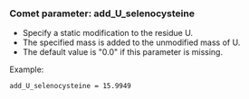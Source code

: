 ### Comet parameter: add_U_selenocysteine

- Specify a static modification to the residue U.
- The specified mass is added to the unmodified mass of U.
- The default value is "0.0" if this parameter is missing.

Example:
```
add_U_selenocysteine = 15.9949
```
